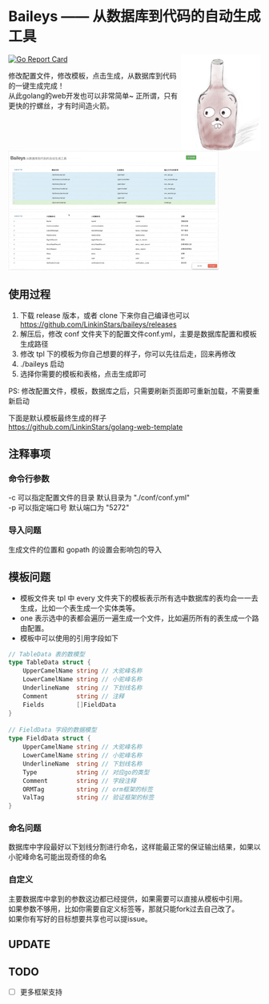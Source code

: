 # Baileys —— 从数据库到代码的自动生成工具

<img align="right" width="159px" src="https://raw.githubusercontent.com/LinkinStars/baileys/master/doc/logo.png">

[![Go Report Card](https://goreportcard.com/badge/github.com/LinkinStars/baileys)](https://goreportcard.com/report/github.com/LinkinStars/baileys)  

修改配置文件，修改模板，点击生成，从数据库到代码的一键生成完成！  
从此golang的web开发也可以非常简单~   正所谓，只有更快的拧螺丝，才有时间造火箭。

![](./doc/show.gif)

## 使用过程
1. 下载 release 版本，或者 clone 下来你自己编译也可以   
https://github.com/LinkinStars/baileys/releases
2. 解压后，修改 conf 文件夹下的配置文件conf.yml，主要是数据库配置和模板生成路径
3. 修改 tpl 下的模板为你自己想要的样子，你可以先往后走，回来再修改
4. ./baileys 启动
5. 选择你需要的模板和表格，点击生成即可

PS: 修改配置文件，模板，数据库之后，只需要刷新页面即可重新加载，不需要重新启动

下面是默认模板最终生成的样子  
https://github.com/LinkinStars/golang-web-template

## 注释事项
### 命令行参数
-c 可以指定配置文件的目录 默认目录为 "./conf/conf.yml"  
-p 可以指定端口号 默认端口为 "5272"  

### 导入问题
生成文件的位置和 gopath 的设置会影响包的导入

## 模板问题
- 模板文件夹 tpl 中 every 文件夹下的模板表示所有选中数据库的表均会一一去生成，比如一个表生成一个实体类等。  
- one 表示选中的表都会遍历一遍生成一个文件，比如遍历所有的表生成一个路由配置。
- 模板中可以使用的引用字段如下

```go
// TableData 表的数模型
type TableData struct {
    UpperCamelName string // 大驼峰名称
    LowerCamelName string // 小驼峰名称
    UnderlineName  string // 下划线名称
    Comment        string // 注释
    Fields         []FieldData
}

// FieldData 字段的数据模型
type FieldData struct {
    UpperCamelName string // 大驼峰名称
    LowerCamelName string // 小驼峰名称
    UnderlineName  string // 下划线名称
    Type           string // 对应go的类型
    Comment        string // 字段注释
    ORMTag         string // orm框架的标签
    ValTag         string // 验证框架的标签
}
```  

### 命名问题
数据库中字段最好以下划线分割进行命名，这样能最正常的保证输出结果，如果以小驼峰命名可能出现奇怪的命名

### 自定义
主要数据库中拿到的参数这边都已经提供，如果需要可以直接从模板中引用。  
如果参数不够用，比如你需要自定义标签等，那就只能fork过去自己改了。  
如果你有写好的目标想要共享也可以提issue。

## UPDATE
## TODO
- [ ] 更多框架支持
